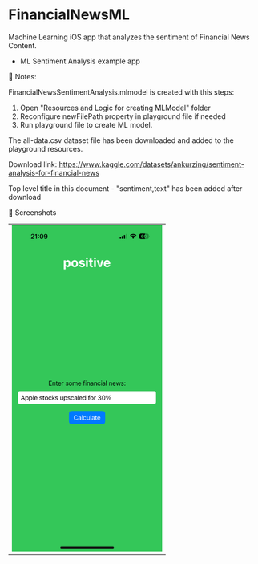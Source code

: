 # FinancialNewsML

Machine Learning iOS app  that analyzes the sentiment of Financial News Content.

- ML Sentiment Analysis example app

📌 Notes:

FinancialNewsSentimentAnalysis.mlmodel is created with this steps:
1. Open "Resources and Logic for creating MLModel" folder
2. Reconfigure newFilePath property in playground file if needed
3. Run playground file to create ML model.

The all-data.csv dataset file has been downloaded and added to the playground resources.

Download link: https://www.kaggle.com/datasets/ankurzing/sentiment-analysis-for-financial-news

Top level title in this document - "sentiment,text" has been added after download

📸 Screenshots

<table>
  <tr>
    <td><img src="Screenshots/SS.png" width="300"></td>
  </tr>
</table>
